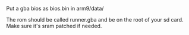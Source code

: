 Put a gba bios as bios.bin in arm9/data/

The rom should be called runner.gba and be on the root of your sd card. Make sure it's sram patched if needed.
